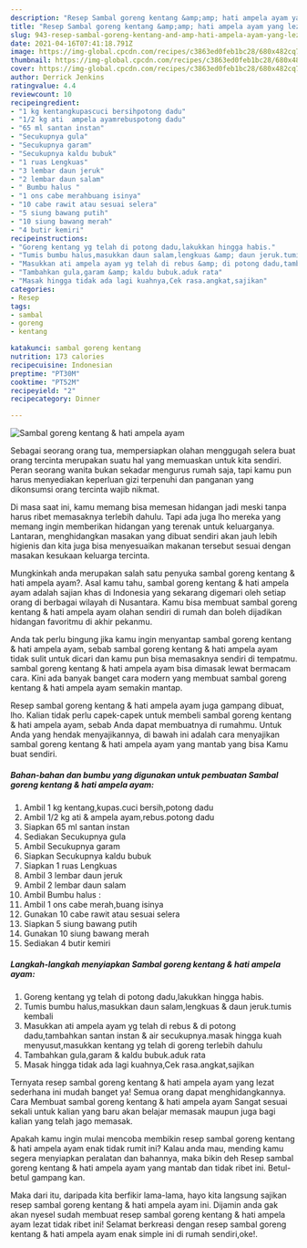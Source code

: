 ```yaml
---
description: "Resep Sambal goreng kentang &amp;amp; hati ampela ayam yang lezat dan Mudah Dibuat"
title: "Resep Sambal goreng kentang &amp;amp; hati ampela ayam yang lezat dan Mudah Dibuat"
slug: 943-resep-sambal-goreng-kentang-and-amp-hati-ampela-ayam-yang-lezat-dan-mudah-dibuat
date: 2021-04-16T07:41:18.791Z
image: https://img-global.cpcdn.com/recipes/c3863ed0feb1bc28/680x482cq70/sambal-goreng-kentang-hati-ampela-ayam-foto-resep-utama.jpg
thumbnail: https://img-global.cpcdn.com/recipes/c3863ed0feb1bc28/680x482cq70/sambal-goreng-kentang-hati-ampela-ayam-foto-resep-utama.jpg
cover: https://img-global.cpcdn.com/recipes/c3863ed0feb1bc28/680x482cq70/sambal-goreng-kentang-hati-ampela-ayam-foto-resep-utama.jpg
author: Derrick Jenkins
ratingvalue: 4.4
reviewcount: 10
recipeingredient:
- "1 kg kentangkupascuci bersihpotong dadu"
- "1/2 kg ati  ampela ayamrebuspotong dadu"
- "65 ml santan instan"
- "Secukupnya gula"
- "Secukupnya garam"
- "Secukupnya kaldu bubuk"
- "1 ruas Lengkuas"
- "3 lembar daun jeruk"
- "2 lembar daun salam"
- " Bumbu halus "
- "1 ons cabe merahbuang isinya"
- "10 cabe rawit atau sesuai selera"
- "5 siung bawang putih"
- "10 siung bawang merah"
- "4 butir kemiri"
recipeinstructions:
- "Goreng kentang yg telah di potong dadu,lakukkan hingga habis."
- "Tumis bumbu halus,masukkan daun salam,lengkuas &amp; daun jeruk.tumis kembali"
- "Masukkan ati ampela ayam yg telah di rebus &amp; di potong dadu,tambahkan santan instan &amp; air secukupnya.masak hingga kuah menyusut,masukkan kentang yg telah di goreng terlebih dahulu"
- "Tambahkan gula,garam &amp; kaldu bubuk.aduk rata"
- "Masak hingga tidak ada lagi kuahnya,Cek rasa.angkat,sajikan"
categories:
- Resep
tags:
- sambal
- goreng
- kentang

katakunci: sambal goreng kentang 
nutrition: 173 calories
recipecuisine: Indonesian
preptime: "PT30M"
cooktime: "PT52M"
recipeyield: "2"
recipecategory: Dinner

---
```



![Sambal goreng kentang &amp; hati ampela ayam](https://img-global.cpcdn.com/recipes/c3863ed0feb1bc28/680x482cq70/sambal-goreng-kentang-hati-ampela-ayam-foto-resep-utama.jpg)

Sebagai seorang orang tua, mempersiapkan olahan menggugah selera buat orang tercinta merupakan suatu hal yang memuaskan untuk kita sendiri. Peran seorang  wanita bukan sekadar mengurus rumah saja, tapi kamu pun harus menyediakan keperluan gizi terpenuhi dan panganan yang dikonsumsi orang tercinta wajib nikmat.

Di masa  saat ini, kamu memang bisa memesan hidangan jadi meski tanpa harus ribet memasaknya terlebih dahulu. Tapi ada juga lho mereka yang memang ingin memberikan hidangan yang terenak untuk keluarganya. Lantaran, menghidangkan masakan yang dibuat sendiri akan jauh lebih higienis dan kita juga bisa menyesuaikan makanan tersebut sesuai dengan masakan kesukaan keluarga tercinta. 



Mungkinkah anda merupakan salah satu penyuka sambal goreng kentang &amp; hati ampela ayam?. Asal kamu tahu, sambal goreng kentang &amp; hati ampela ayam adalah sajian khas di Indonesia yang sekarang digemari oleh setiap orang di berbagai wilayah di Nusantara. Kamu bisa membuat sambal goreng kentang &amp; hati ampela ayam olahan sendiri di rumah dan boleh dijadikan hidangan favoritmu di akhir pekanmu.

Anda tak perlu bingung jika kamu ingin menyantap sambal goreng kentang &amp; hati ampela ayam, sebab sambal goreng kentang &amp; hati ampela ayam tidak sulit untuk dicari dan kamu pun bisa memasaknya sendiri di tempatmu. sambal goreng kentang &amp; hati ampela ayam bisa dimasak lewat bermacam cara. Kini ada banyak banget cara modern yang membuat sambal goreng kentang &amp; hati ampela ayam semakin mantap.

Resep sambal goreng kentang &amp; hati ampela ayam juga gampang dibuat, lho. Kalian tidak perlu capek-capek untuk membeli sambal goreng kentang &amp; hati ampela ayam, sebab Anda dapat membuatnya di rumahmu. Untuk Anda yang hendak menyajikannya, di bawah ini adalah cara menyajikan sambal goreng kentang &amp; hati ampela ayam yang mantab yang bisa Kamu buat sendiri.

<!--inarticleads1-->

##### Bahan-bahan dan bumbu yang digunakan untuk pembuatan Sambal goreng kentang &amp; hati ampela ayam:

1. Ambil 1 kg kentang,kupas.cuci bersih,potong dadu
1. Ambil 1/2 kg ati &amp; ampela ayam,rebus.potong dadu
1. Siapkan 65 ml santan instan
1. Sediakan Secukupnya gula
1. Ambil Secukupnya garam
1. Siapkan Secukupnya kaldu bubuk
1. Siapkan 1 ruas Lengkuas
1. Ambil 3 lembar daun jeruk
1. Ambil 2 lembar daun salam
1. Ambil  Bumbu halus :
1. Ambil 1 ons cabe merah,buang isinya
1. Gunakan 10 cabe rawit atau sesuai selera
1. Siapkan 5 siung bawang putih
1. Gunakan 10 siung bawang merah
1. Sediakan 4 butir kemiri




<!--inarticleads2-->

##### Langkah-langkah menyiapkan Sambal goreng kentang &amp; hati ampela ayam:

1. Goreng kentang yg telah di potong dadu,lakukkan hingga habis.
1. Tumis bumbu halus,masukkan daun salam,lengkuas &amp; daun jeruk.tumis kembali
1. Masukkan ati ampela ayam yg telah di rebus &amp; di potong dadu,tambahkan santan instan &amp; air secukupnya.masak hingga kuah menyusut,masukkan kentang yg telah di goreng terlebih dahulu
1. Tambahkan gula,garam &amp; kaldu bubuk.aduk rata
1. Masak hingga tidak ada lagi kuahnya,Cek rasa.angkat,sajikan




Ternyata resep sambal goreng kentang &amp; hati ampela ayam yang lezat sederhana ini mudah banget ya! Semua orang dapat menghidangkannya. Cara Membuat sambal goreng kentang &amp; hati ampela ayam Sangat sesuai sekali untuk kalian yang baru akan belajar memasak maupun juga bagi kalian yang telah jago memasak.

Apakah kamu ingin mulai mencoba membikin resep sambal goreng kentang &amp; hati ampela ayam enak tidak rumit ini? Kalau anda mau, mending kamu segera menyiapkan peralatan dan bahannya, maka bikin deh Resep sambal goreng kentang &amp; hati ampela ayam yang mantab dan tidak ribet ini. Betul-betul gampang kan. 

Maka dari itu, daripada kita berfikir lama-lama, hayo kita langsung sajikan resep sambal goreng kentang &amp; hati ampela ayam ini. Dijamin anda gak akan nyesel sudah membuat resep sambal goreng kentang &amp; hati ampela ayam lezat tidak ribet ini! Selamat berkreasi dengan resep sambal goreng kentang &amp; hati ampela ayam enak simple ini di rumah sendiri,oke!.


